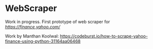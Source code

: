# WebScraper
Work in progress.
First prototype of web scraper for _https://finance.yahoo.com/_


Work by Manthan Koolwal: https://codeburst.io/how-to-scrape-yahoo-finance-using-python-31164aa06468

